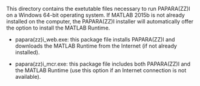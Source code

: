 This directory contains the exetutable files necessary to run PAPARA(ZZ)I on a Windows 64-bit operating system. If MATLAB 2015b is not already installed on the computer, the PAPARA(ZZ)I installer will automatically offer the option to install the MATLAB Runtime.

- papara(zz)i_web.exe: this package file installs PAPARA(ZZ)I and downloads the MATLAB Runtime from the Internet (if not already installed).

- papara(zz)i_mcr.exe: this package file includes both PAPARA(ZZ)I and the MATLAB Runtime (use this option if an Internet connection is not available).
